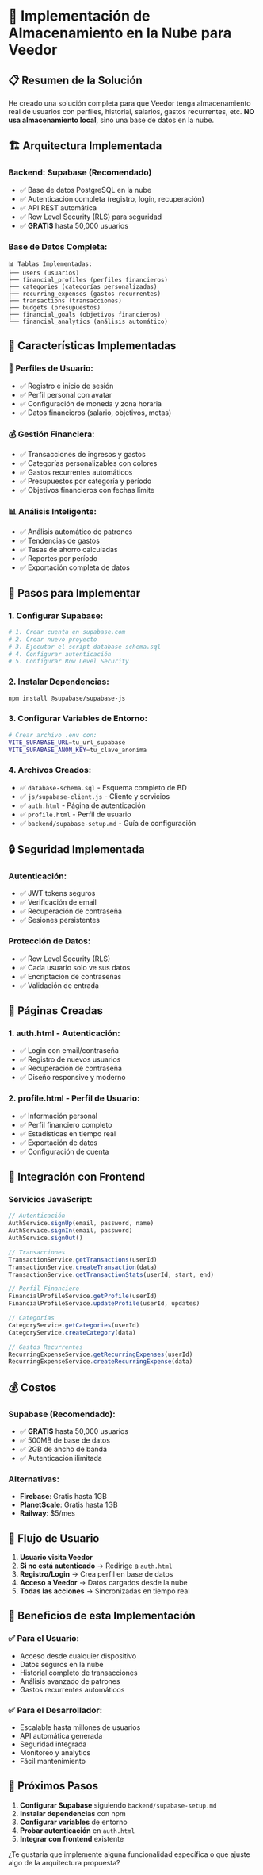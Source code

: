 # 🚀 Implementación de Almacenamiento en la Nube para Veedor

## 📋 Resumen de la Solución

He creado una solución completa para que Veedor tenga almacenamiento real de usuarios con perfiles, historial, salarios, gastos recurrentes, etc. **NO usa almacenamiento local**, sino una base de datos en la nube.

## 🏗️ Arquitectura Implementada

### **Backend: Supabase (Recomendado)**
- ✅ Base de datos PostgreSQL en la nube
- ✅ Autenticación completa (registro, login, recuperación)
- ✅ API REST automática
- ✅ Row Level Security (RLS) para seguridad
- ✅ **GRATIS** hasta 50,000 usuarios

### **Base de Datos Completa:**
```
📊 Tablas Implementadas:
├── users (usuarios)
├── financial_profiles (perfiles financieros)
├── categories (categorías personalizadas)
├── recurring_expenses (gastos recurrentes)
├── transactions (transacciones)
├── budgets (presupuestos)
├── financial_goals (objetivos financieros)
└── financial_analytics (análisis automático)
```

## 🎯 Características Implementadas

### **👤 Perfiles de Usuario:**
- ✅ Registro e inicio de sesión
- ✅ Perfil personal con avatar
- ✅ Configuración de moneda y zona horaria
- ✅ Datos financieros (salario, objetivos, metas)

### **💰 Gestión Financiera:**
- ✅ Transacciones de ingresos y gastos
- ✅ Categorías personalizables con colores
- ✅ Gastos recurrentes automáticos
- ✅ Presupuestos por categoría y período
- ✅ Objetivos financieros con fechas límite

### **📊 Análisis Inteligente:**
- ✅ Análisis automático de patrones
- ✅ Tendencias de gastos
- ✅ Tasas de ahorro calculadas
- ✅ Reportes por período
- ✅ Exportación completa de datos

## 🚀 Pasos para Implementar

### **1. Configurar Supabase:**
```bash
# 1. Crear cuenta en supabase.com
# 2. Crear nuevo proyecto
# 3. Ejecutar el script database-schema.sql
# 4. Configurar autenticación
# 5. Configurar Row Level Security
```

### **2. Instalar Dependencias:**
```bash
npm install @supabase/supabase-js
```

### **3. Configurar Variables de Entorno:**
```bash
# Crear archivo .env con:
VITE_SUPABASE_URL=tu_url_supabase
VITE_SUPABASE_ANON_KEY=tu_clave_anonima
```

### **4. Archivos Creados:**
- ✅ `database-schema.sql` - Esquema completo de BD
- ✅ `js/supabase-client.js` - Cliente y servicios
- ✅ `auth.html` - Página de autenticación
- ✅ `profile.html` - Perfil de usuario
- ✅ `backend/supabase-setup.md` - Guía de configuración

## 🔒 Seguridad Implementada

### **Autenticación:**
- ✅ JWT tokens seguros
- ✅ Verificación de email
- ✅ Recuperación de contraseña
- ✅ Sesiones persistentes

### **Protección de Datos:**
- ✅ Row Level Security (RLS)
- ✅ Cada usuario solo ve sus datos
- ✅ Encriptación de contraseñas
- ✅ Validación de entrada

## 📱 Páginas Creadas

### **1. auth.html - Autenticación:**
- ✅ Login con email/contraseña
- ✅ Registro de nuevos usuarios
- ✅ Recuperación de contraseña
- ✅ Diseño responsive y moderno

### **2. profile.html - Perfil de Usuario:**
- ✅ Información personal
- ✅ Perfil financiero completo
- ✅ Estadísticas en tiempo real
- ✅ Exportación de datos
- ✅ Configuración de cuenta

## 🎨 Integración con Frontend

### **Servicios JavaScript:**
```javascript
// Autenticación
AuthService.signUp(email, password, name)
AuthService.signIn(email, password)
AuthService.signOut()

// Transacciones
TransactionService.getTransactions(userId)
TransactionService.createTransaction(data)
TransactionService.getTransactionStats(userId, start, end)

// Perfil Financiero
FinancialProfileService.getProfile(userId)
FinancialProfileService.updateProfile(userId, updates)

// Categorías
CategoryService.getCategories(userId)
CategoryService.createCategory(data)

// Gastos Recurrentes
RecurringExpenseService.getRecurringExpenses(userId)
RecurringExpenseService.createRecurringExpense(data)
```

## 💰 Costos

### **Supabase (Recomendado):**
- ✅ **GRATIS** hasta 50,000 usuarios
- ✅ 500MB de base de datos
- ✅ 2GB de ancho de banda
- ✅ Autenticación ilimitada

### **Alternativas:**
- **Firebase**: Gratis hasta 1GB
- **PlanetScale**: Gratis hasta 1GB
- **Railway**: $5/mes

## 🔄 Flujo de Usuario

1. **Usuario visita Veedor**
2. **Si no está autenticado** → Redirige a `auth.html`
3. **Registro/Login** → Crea perfil en base de datos
4. **Acceso a Veedor** → Datos cargados desde la nube
5. **Todas las acciones** → Sincronizadas en tiempo real

## 🎯 Beneficios de esta Implementación

### **✅ Para el Usuario:**
- Acceso desde cualquier dispositivo
- Datos seguros en la nube
- Historial completo de transacciones
- Análisis avanzado de patrones
- Gastos recurrentes automáticos

### **✅ Para el Desarrollador:**
- Escalable hasta millones de usuarios
- API automática generada
- Seguridad integrada
- Monitoreo y analytics
- Fácil mantenimiento

## 🚀 Próximos Pasos

1. **Configurar Supabase** siguiendo `backend/supabase-setup.md`
2. **Instalar dependencias** con npm
3. **Configurar variables** de entorno
4. **Probar autenticación** en `auth.html`
5. **Integrar con frontend** existente

¿Te gustaría que implemente alguna funcionalidad específica o que ajuste algo de la arquitectura propuesta?
